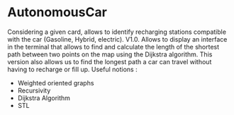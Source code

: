 # AutonomousCar
Considering a given card, allows to identify recharging stations compatible with the car (Gasoline, Hybrid, electric).
V1.0. Allows to display an interface in the terminal that allows to find and calculate the length of the shortest path between two points on the map using the Dijkstra algorithm. This version also allows us to find the longest path a car can travel without having to recharge or fill up.
Useful notions : 
- Weighted oriented graphs
- Recursivity
- Dijkstra Algorithm
- STL
